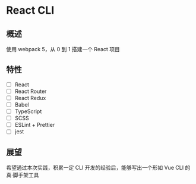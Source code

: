 # React CLI

## 概述

使用 webpack 5，从 0 到 1 搭建一个 React 项目

## 特性

- [ ] React
- [ ] React Router
- [ ] React Redux
- [ ] Babel
- [ ] TypeScript
- [ ] SCSS
- [ ] ESLint + Prettier
- [ ] jest

## 展望

希望通过本次实践，积累一定 CLI 开发的经验后，能够写出一个形如 Vue CLI 的真·脚手架工具
